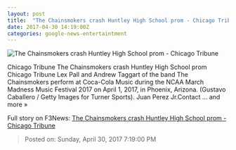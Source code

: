 ```yaml
---
layout: post
title:  "The Chainsmokers crash Huntley High School prom - Chicago Tribune"
date: 2017-04-30 14:19:00Z
categories: google-news-entertaintment
---
```


![The Chainsmokers crash Huntley High School prom - Chicago Tribune](http://www.trbimg.com/img-5905f6dd/turbine/ct-chainsmokers-crash-huntley-prom-20170430)

Chicago Tribune The Chainsmokers crash Huntley High School prom Chicago Tribune Lex Pall and Andrew Taggart of the band The Chainsmokers perform at Coca-Cola Music during the NCAA March Madness Music Festival 2017 on April 1, 2017, in Phoenix, Arizona. (Gustavo Caballero / Getty Images for Turner Sports). Juan Perez Jr.Contact ... and more »


Full story on F3News: [The Chainsmokers crash Huntley High School prom - Chicago Tribune](http://www.f3nws.com/n/HgS2xG)

> Posted on: Sunday, April 30, 2017 7:19:00 PM
